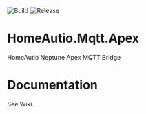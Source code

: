 ![Build](https://github.com/i8beef/HomeAutio.Mqtt.Apex/actions/workflows/build.yml/badge.svg?branch=master)
![Release](https://github.com/i8beef/HomeAutio.Mqtt.Apex/actions/workflows/release.yml/badge.svg)

# HomeAutio.Mqtt.Apex
HomeAutio Neptune Apex MQTT Bridge

# Documentation
See Wiki.